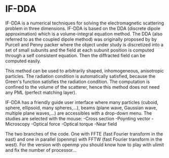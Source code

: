 # IF-DDA

IF-DDA is a numerical techniques for solving the electromagnetic
scattering problem in three dimensions. IF-DDA is based on the DDA
(discrete dipole approximation) which is a volume-integral equation
method.  The DDA (also referred to as the coupled dipole method) was
originally proposed by by Purcell and Penny packer where the object
under study is discretized into a set of small subunits and the field
at each subunit position is computed through a self consistent
equation. Then the diffracted field can be computed easily.

This method can be used to arbitrarily shaped, inhomogeneous,
anisotropic particles. The radiation condition is automatically
satisfied, because the Green's function satisfies the radiation
condition.  The computation is confined to the volume of the
scatterer, hence this method does not need any PML (perfect matching
layer).

IF-DDA has a friendly guide user interface where many particles
(cuboid, sphere, ellipsoid, many spheres,...), beams (plane wave,
Gaussian wave, multiple plane waves,...) are accessibles with a
drop-down menu. The studies are selected with the mouse: 
-Cross section 
-Poynting vector 
-Microscopy 
-Optical force 
-Optical torque
-Near field

The two branches of the code. One with FFTE (fast Fourier transform
in the east) and one in parallel (openmp) with FFTW (fast Fourier
transform in the west). For the version with openmp you should know
how to play with ulimit and fix the number of processor...
